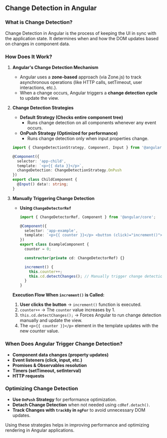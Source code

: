 ## Change Detection in Angular

### **What is Change Detection?**
Change Detection in Angular is the process of keeping the UI in sync with the application state. It determines when and how the DOM updates based on changes in component data.

### **How Does It Work?**
1. **Angular's Change Detection Mechanism**  
   - Angular uses a **zone-based** approach (via Zone.js) to track asynchronous operations (like HTTP calls, setTimeout, user interactions, etc.).
   - When a change occurs, Angular triggers a **change detection cycle** to update the view.

2. **Change Detection Strategies**
   - **Default Strategy (Checks entire component tree)**  
     - Runs change detection on all components whenever any event occurs.
   - **OnPush Strategy (Optimized for performance)**  
     - Runs change detection only when input properties change.

   ```typescript
   import { ChangeDetectionStrategy, Component, Input } from '@angular/core';

   @Component({
     selector: 'app-child',
     template: `<p>{{ data }}</p>`,
     changeDetection: ChangeDetectionStrategy.OnPush
   })
   export class ChildComponent {
     @Input() data!: string;
   }
   ```

3. **Manually Triggering Change Detection**
   - **Using `ChangeDetectorRef`**
     ```typescript
     import { ChangeDetectorRef, Component } from '@angular/core';

     @Component({
       selector: 'app-example',
       template: `<p>{{ counter }}</p> <button (click)="increment()">Increment</button>`
     })
     export class ExampleComponent {
       counter = 0;

       constructor(private cd: ChangeDetectorRef) {}

       increment() {
         this.counter++;
         this.cd.detectChanges(); // Manually trigger change detection
       }
     }
     ```

   **Execution Flow When `increment()` is Called:**
   1. **User clicks the button** → `increment()` function is executed.
   2. `counter++` → The `counter` value increases by 1.
   3. `this.cd.detectChanges();` → Forces Angular to run change detection manually and update the view.
   4. The `<p>{{ counter }}</p>` element in the template updates with the new counter value.

### **When Does Angular Trigger Change Detection?**
- **Component data changes (property updates)**
- **Event listeners (click, input, etc.)**
- **Promises & Observables resolution**
- **Timers (setTimeout, setInterval)**
- **HTTP requests**

### **Optimizing Change Detection**
- **Use `OnPush` Strategy** for performance optimization.
- **Detach Change Detection** when not needed using `cdRef.detach()`.
- **Track Changes with `trackBy` in `ngFor`** to avoid unnecessary DOM updates.

Using these strategies helps in improving performance and optimizing rendering in Angular applications.

